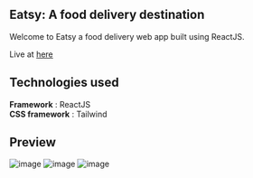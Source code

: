 ## Eatsy: A food delivery destination
Welcome to Eatsy a food delivery web app built using ReactJS.

Live at [here](https://eatsy-pi.vercel.app/)

## Technologies used
**Framework** : ReactJS \
**CSS framework** : Tailwind 

## Preview
![image](https://github.com/user-attachments/assets/2559109c-4c4e-4d04-b246-145c9d92105d)
![image](https://github.com/user-attachments/assets/cb9646d7-342d-4b09-9a14-badf86da0396)
![image](https://github.com/user-attachments/assets/6f6ef488-0a06-4a12-8946-98f0da127948)

